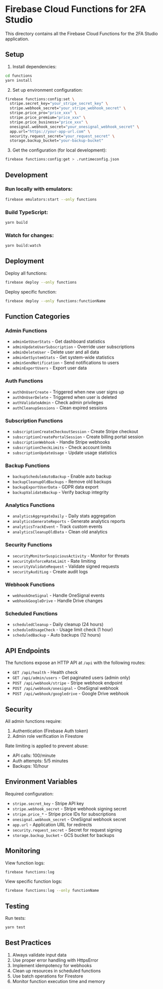# Firebase Cloud Functions for 2FA Studio

This directory contains all the Firebase Cloud Functions for the 2FA Studio application.

## Setup

1. Install dependencies:
```bash
cd functions
yarn install
```

2. Set up environment configuration:
```bash
firebase functions:config:set \
  stripe.secret_key="your_stripe_secret_key" \
  stripe.webhook_secret="your_stripe_webhook_secret" \
  stripe.price_pro="price_xxx" \
  stripe.price_premium="price_xxx" \
  stripe.price_business="price_xxx" \
  onesignal.webhook_secret="your_onesignal_webhook_secret" \
  app.url="https://your-app-url.com" \
  security.request_secret="your_request_secret" \
  storage.backup_bucket="your-backup-bucket"
```

3. Get the configuration (for local development):
```bash
firebase functions:config:get > .runtimeconfig.json
```

## Development

### Run locally with emulators:
```bash
firebase emulators:start --only functions
```

### Build TypeScript:
```bash
yarn build
```

### Watch for changes:
```bash
yarn build:watch
```

## Deployment

Deploy all functions:
```bash
firebase deploy --only functions
```

Deploy specific function:
```bash
firebase deploy --only functions:functionName
```

## Function Categories

### Admin Functions
- `adminGetUserStats` - Get dashboard statistics
- `adminUpdateUserSubscription` - Override user subscriptions
- `adminDeleteUser` - Delete user and all data
- `adminGetSystemStats` - Get system-wide statistics
- `adminSendNotification` - Send notifications to users
- `adminExportUsers` - Export user data

### Auth Functions
- `authOnUserCreate` - Triggered when new user signs up
- `authOnUserDelete` - Triggered when user is deleted
- `authValidateAdmin` - Check admin privileges
- `authCleanupSessions` - Clean expired sessions

### Subscription Functions
- `subscriptionCreateCheckoutSession` - Create Stripe checkout
- `subscriptionCreatePortalSession` - Create billing portal session
- `subscriptionWebhook` - Handle Stripe webhooks
- `subscriptionCheckLimits` - Check account limits
- `subscriptionUpdateUsage` - Update usage statistics

### Backup Functions
- `backupScheduleAutoBackup` - Enable auto backup
- `backupCleanupOldBackups` - Remove old backups
- `backupExportUserData` - GDPR data export
- `backupValidateBackup` - Verify backup integrity

### Analytics Functions
- `analyticsAggregateDaily` - Daily stats aggregation
- `analyticsGenerateReports` - Generate analytics reports
- `analyticsTrackEvent` - Track custom events
- `analyticsCleanupOldData` - Clean old analytics

### Security Functions
- `securityMonitorSuspiciousActivity` - Monitor for threats
- `securityEnforceRateLimit` - Rate limiting
- `securityValidateRequest` - Validate signed requests
- `securityAuditLog` - Create audit logs

### Webhook Functions
- `webhookOneSignal` - Handle OneSignal events
- `webhookGoogleDrive` - Handle Drive changes

### Scheduled Functions
- `scheduledCleanup` - Daily cleanup (24 hours)
- `scheduledUsageCheck` - Usage limit check (1 hour)
- `scheduledBackup` - Auto backups (12 hours)

## API Endpoints

The functions expose an HTTP API at `/api` with the following routes:

- `GET /api/health` - Health check
- `GET /api/admin/users` - Get paginated users (admin only)
- `POST /api/webhook/stripe` - Stripe webhook endpoint
- `POST /api/webhook/onesignal` - OneSignal webhook
- `POST /api/webhook/googledrive` - Google Drive webhook

## Security

All admin functions require:
1. Authentication (Firebase Auth token)
2. Admin role verification in Firestore

Rate limiting is applied to prevent abuse:
- API calls: 100/minute
- Auth attempts: 5/5 minutes
- Backups: 10/hour

## Environment Variables

Required configuration:
- `stripe.secret_key` - Stripe API key
- `stripe.webhook_secret` - Stripe webhook signing secret
- `stripe.price_*` - Stripe price IDs for subscriptions
- `onesignal.webhook_secret` - OneSignal webhook secret
- `app.url` - Application URL for redirects
- `security.request_secret` - Secret for request signing
- `storage.backup_bucket` - GCS bucket for backups

## Monitoring

View function logs:
```bash
firebase functions:log
```

View specific function logs:
```bash
firebase functions:log --only functionName
```

## Testing

Run tests:
```bash
yarn test
```

## Best Practices

1. Always validate input data
2. Use proper error handling with HttpsError
3. Implement idempotency for webhooks
4. Clean up resources in scheduled functions
5. Use batch operations for Firestore
6. Monitor function execution time and memory